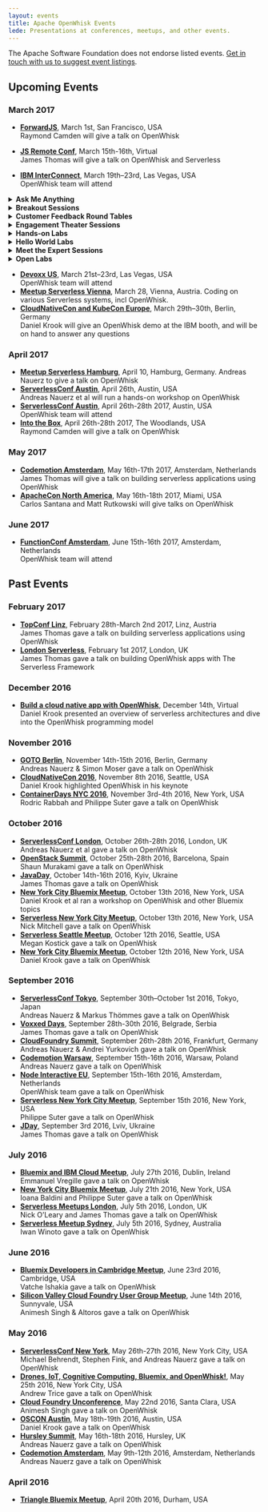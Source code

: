 ```yaml
---
layout: events
title: Apache OpenWhisk Events
lede: Presentations at conferences, meetups, and other events.
---
```


The Apache Software Foundation does not endorse listed events. [Get in touch with us to suggest event listings](/social).

## Upcoming Events

### March 2017

- [**ForwardJS**](https://forwardjs.com/), March 1st, San Francisco, USA<br/>Raymond Camden will give a talk on OpenWhisk
- [**JS Remote Conf**](https://devchat.tv/conferences/js-remote-conf-2017), March 15th-16th, Virtual<br/>James Thomas will give a talk on OpenWhisk and Serverless

- [**IBM InterConnect**](http://www.ibm.com/cloud-computing/us/en/interconnect/), March 19th–23rd, Las Vegas, USA<br/>OpenWhisk team will attend
<details><summary><strong>Ask Me Anything</strong></summary>
<ul>
<li><a href="https://myibm.ibm.com/events/interconnect/all-sessions/session/7291A" target="_blank">7291A: Bluemix OpenWhisk: Ask Me Anything Expert Station</a><br/>
Tuesday, 1:00 PM-2:45 PM; DevZone Ask Me Anything # 6; Carlos Santana (IBM)</li>
<li><a href="https://myibm.ibm.com/events/interconnect/all-sessions/session/7237A" target="_blank">7237A: Drones, Watson and Bluemix</a><br/>
Tuesday, 3:00 PM-5:00 PM; DevZone Ask Me Anything # 1; Andrew Trice (IBM)</li>
<li><a href="https://myibm.ibm.com/events/interconnect/all-sessions/session/7077A" target="_blank">7077A: Ask Me Anything on Using OpenWhisk for Your Next Cloud-Native Project</a><br/>
Wednesday, 10:00 AM-11:45 AM; DevZone Ask Me Anything # 6, Daniel Krook (IBM)</li>
</ul>
</details>
<details><summary><strong>Breakout Sessions</strong></summary>
<ul>
<li><strong>1427A: Serverless: Where We are Now and Where We're Heading</strong><br/>
Sunday, 09:30 AM-10:30 AM; Mandalay Bay South, Level 2 Reef A; Michael Behrendt (IBM), Andreas Nauerz (IBM)</li>
<li><a href="https://myibm.ibm.com/events/interconnect/all-sessions/session/7377A" target="_blank">7377A: API Lifecycle Innovations</a><br/>
Sunday, 10:40 AM-11:00 AM; South Pacific F; Jim Laredo (IBM), Erik Wittern (IBM)</li>
<li><a href="https://myibm.ibm.com/events/interconnect/all-sessions/session/7402A" target="_blank">7402A: The Serverless Revolution Continues: OpenWhisk</a><br/>
Sunday, 11:00 AM-11:30 AM; South Pacific F; Ioana Baldini (IBM)</li>
<li><a href="https://myibm.ibm.com/events/interconnect/all-sessions/session/7380A" target="_blank">7380A: Data, Data Everywhere, and Lots of Drops to Drink (Demos)</a><br/>
Sunday, 1:00 PM-1:30 P; South Pacific G; Paula Ta-Shma (IBM), Dalit Naor (IBM)</li>
<li><a href="https://myibm.ibm.com/events/interconnect/all-sessions/session/7367A" target="_blank">7367A: The Serverless Revolution Continues: The Latest from OpenWhisk</a><br/>
Sunday, 02:00 PM-02:30 PM; South Pacific H; Stephen Fink (IBM)</li>
<li><a href="https://myibm.ibm.com/events/interconnect/all-sessions/session/7392A" target="_blank">7329A: API Economy Demonstrations</a><br/>
Sunday, 2:00 PM-2:30 P; South Pacific G; Jim Laredo (IBM), Erik Wittern (IBM)</li>
<li><a href="https://myibm.ibm.com/events/interconnect/all-sessions/session/3351A" target="_blank">3351A: MediaSpirit: A Bluemix and OpenWhisk Love Story</a><br/>
Monday, 2:00 PM-2:45 PM; South Pacific G; Andreas Nauerz (IBM), Barry Nijenhuis (SiteSpirit)</li>
<li><a href="https://myibm.ibm.com/events/interconnect/all-sessions/session/2724A" target="_blank">2724A: Create Event-Driven iOS Apps Using IBM Mobile Foundation, OpenWhisk Runtime and Server-Side Swift</a><br/>
Monday, 3:15 PM-4:00 PM; South Pacific D; Srinivasan Nanduri (IBM), Girish Dhanakshirur (IBM)</li>
<li><a href="https://myibm.ibm.com/events/interconnect/all-sessions/session/4467A" target="_blank">4467A: Containerize, PaaS or Go Serverless?: A Case Study in Application Deployment Models</a><br/>
Tuesday, 11:30 AM-12:15 PM; Islander G; Phil Estes (IBM), Lin Sun (IBM)</li>
<li><a href="https://myibm.ibm.com/events/interconnect/all-sessions/session/5496A" target="_blank">5496A: Cloud Native Applications and Microservices Made Easy!</a><br/>
Tuesday, 2:30 PM-3:15 PM; Islander F; Erin Schnabel (IBM), Chris Vignola (IBM)</li>
<li><a href="https://myibm.ibm.com/events/interconnect/all-sessions/session/5513A" target="_blank">5513A: Serverless Architectures in Banking: OpenWhisk on IBM Bluemix at Santander</a><br/>
Tuesday, 3:45 PM-4:30 PM; South Pacific J; Daniel Krook (IBM), Luis Enriquez (Banco Santander)</li>
<li><a href="https://myibm.ibm.com/events/interconnect/all-sessions/session/6229A" target="_blank">6229A: What's New in IBM API Connect</a><br/>
Tuesday, 3:45 PM-4:30 PM; Lagoon H; Pramodh Ramesh (IBM), Amit P. Acharya (IBM)</li>
<li><a href="https://myibm.ibm.com/events/interconnect/all-sessions/session/5064A" target="_blank">5064A: OpenWhisk, Adobe, and developerWorks Open for High-Powered Applications</a><br/>
Wednesday, 8:00 AM-8:45 AM; South Pacific J; Tony Ffrench (IBM), Felix Meschberger (Adobe)</li>
<li><a href="https://myibm.ibm.com/events/interconnect/all-sessions/session/5421A" target="_blank">5421A: How to Build Homogeneously from One Source Repository to Mobile and Microservices Targets</a><br/>
Wednesday, 9:00 AM-9:45 AM; South Pacific J; Roland Barcia (IBM), John Pearson (Wakefern)</li>
<li><a href="https://myibm.ibm.com/events/interconnect/all-sessions/session/6336A" target="_blank">6336A: Use IBM Bluemix to Build Cognitive Mobile Apps that Learn and Act Proactively</a><br/>
Wednesday, 9:00 AM-9:45 AM; South Pacific D; Anton Aleksandrov (IBM), Matthew Perrins (IBM)</li>
<li><a href="https://myibm.ibm.com/events/interconnect/all-sessions/session/1117A" target="_blank">1117A: Introduction to LoopBack</a><br/>
Wednesday, 11:15 AM-12:00 PM; Islander F; Matt Roberts (IBM); Raymond Camden (IBM)</li>
<li><a href="https://myibm.ibm.com/events/interconnect/all-sessions/session/3044A" target="_blank">3044A: Retail Customer Feedback: Case Study with OpenWhisk, Watson and Mobile Services on IBM Bluemix</a><br/>
Wednesday, 1:00 PM-1:45 PM; Lagoon F; Thejaswini Ramachandra (IBM), Srinivasan Nanduri (IBM)</li>
<li><a href="https://myibm.ibm.com/events/interconnect/all-sessions/session/1596A" target="_blank">1596A: Computation in Real-time on the Network</a><br/>
Wednesday, 2:00 PM-2:45 PM; South Pacific B; Dan Zeitman, PubNub (IBM Business Partner)</li>
<li><a href="https://myibm.ibm.com/events/interconnect/all-sessions/session/3248A" target="_blank">3248A: Integrating New Tools into IBM Bluemix Continuous Delivery Toolchains</a><br/>
Wednesday, 2:00 PM-2:45 PM; Mandalay Bay Ballroom D; Chris Brealey (IBM), Simon Kaegi (IBM)</li>
<li><a href="https://myibm.ibm.com/events/interconnect/all-sessions/session/4073A" target="_blank">4073A: Serverless, Event-Driven Architectures and Bluemix OpenWhisk: Overview and IBM's Technical Strategy</a><br/>
Wednesday, 2:00 PM-2:45 PM; South Pacific H; Michael Behrendt (IBM), Andreas Nauerz (IBM)</li>
<li><a href="https://myibm.ibm.com/events/interconnect/all-sessions/session/4460A" target="_blank">4460A: Combining OpenWhisk (Serverless), OpenAPI (Swagger) and IBM API Connect to Build Powerful APIs</a><br/>
Wednesday, 4:15 PM-5:00 PM; Breakers C; Joe Sepi (IBM)</li>
<li><a href="https://myibm.ibm.com/events/interconnect/all-sessions/session/1081A" target="_blank">1081A: What’s New with the IBM Bluemix Core Platform?</a><br/>
Thursday, 9:30 AM-10:15 AM; South Pacific E; Simon Daniel Moser (IBM), Michael Behrendt (IBM)</li>
<li><a href="https://myibm.ibm.com/events/interconnect/all-sessions/session/6324A" target="_blank">6324A: How to Secure and Control API, Microservices and Serverless Workloads</a><br/>
Thursday, 10:30 AM-11:15 AM; Lagoon H; Shiu-Fun Poon (IBM), Matt Roberts (IBM), Krithika Prakash (IBM)</li>
</ul>
</details>
<details><summary><strong>Customer Feedback Round Tables</strong></summary>
<ul>
<li><a href="https://myibm.ibm.com/events/interconnect/all-sessions/session/6637A" target="_blank">6637A: Shaping the Future of IBM DataPower and API Gateways</a><br/>
Monday, 11:15 AM-12:00 PM; Coral A; Tony Ffrench (IBM), Ozair Sheikh (IBM)</li>
<li><a href="https://myibm.ibm.com/events/interconnect/all-sessions/session/6671A" target="_blank">6671A: Shaping the Future of Serverless APIs and Microservices in IBM Bluemix</a><br/>
Monday, 1:00 PM-1:45 PM; Coral A; Carlos Santana (IBM), Sajan Sankaran (IBM), Andrew Hoyt (IBM)</li>
<li><a href="https://myibm.ibm.com/events/interconnect/all-sessions/session/6671B" target="_blank">6671B: Shaping the Future of Serverless APIs and Microservices in IBM Bluemix</a><br/>
Wednesday, 8:00 AM-8:45 AM; Coral A; Carlos Santana (IBM), Sajan Sankaran (IBM), Andrew Hoyt (IBM)</li>
</ul>
</details>
<details><summary><strong>Engagement Theater Sessions</strong></summary>
<ul>
<li><a href="https://myibm.ibm.com/events/interconnect/all-sessions/session/7111A" target="_blank">7111A: Discovering the Fun World of Serverless with IBM Bluemix and OpenWhisk</a><br/>
Tuesday, 1:30 PM-1:50 PM; Engagement Theater Booth # 319; Chanakya Lokam (Miracle Software Systems, Inc.), Jyotsna Duvvuri (Miracle Software Systems, Inc.)</li>
<li><a href="https://myibm.ibm.com/events/interconnect/all-sessions/session/7432A" target="_blank">7432A: Create Secure Cloud Foundry and OpenWhisk Powered APIs in IBM Bluemix</a><br/>
Wednesday, 11:15 AM-11:35 AM; Engagement Theater Booth # 649; Sajan Sankaran (IBM), Rob Thelen (IBM)</li>
<li><a href="https://myibm.ibm.com/events/interconnect/all-sessions/session/6522A" target="_blank">6522A: Build a Cloud Native App with Apache OpenWhisk</a><br/>
Wednesday, 11:45 AM-12:05 PM; Engagement Theater Booth # 649; Daniel Krook (IBM)</li>
<li><a href="https://myibm.ibm.com/events/interconnect/all-sessions/session/1515A" target="_blank">1515A: Discover Dark Data behind Videos with OpenWhisk and IBM Watson</a><br/>
Wednesday, 1:30 PM-1:50 PM; Engagement Theater Booth # 649; Ramratan Vennam (IBM), Frederic Lavigne (IBM)</li>
<li><a href="https://myibm.ibm.com/events/interconnect/all-sessions/session/1515B" target="_blank">1515B: Discover Dark Data behind Videos with OpenWhisk and IBM Watson</a><br/>
Wednesday, 4:45 PM-5:05 PM; Engagement Theater Booth # 649; Ramratan Vennam (IBM), Frederic Lavigne (IBM)</li>
</ul>
</details>
<details><summary><strong>Hands-on Labs</strong></summary>
<ul>
<li><a href="https://myibm.ibm.com/events/interconnect/all-sessions/session/3163A" target="_blank">3163A: Serverless Bots: Create Efficient Inexpensive, Event-Driven Bots with Node.js and OpenWhisk</a><br/>
Monday, 3:15 PM-5:00 PM; South Seas B; Erin McKean (IBM)</li>
<li><a href="https://myibm.ibm.com/events/interconnect/all-sessions/session/2450B" target="_blank">2450B: Working with IBM OpenWhisk in Bluemix</a><br/>
Monday, 4:15 PM-5:00 PM; South Seas I1; Budi Darmawan (IBM), Pam Geiger (IBM)</li>
<li><a href="https://myibm.ibm.com/events/interconnect/all-sessions/session/3397A" target="_blank">3397A: Event-Driven and Serverless Computing with IBM Bluemix OpenWhisk</a><br/>
Tuesday, 1:30 PM-5:30 PM; South Seas I1; Andreas Nauerz (IBM), Carlos Santana (IBM)</li>
<li><a href="https://myibm.ibm.com/events/interconnect/all-sessions/session/5130A" target="_blank">5130A: A Deep-Dive into Serverless Computing and Watson Service Chaining Via OpenWhisk</a><br/>
Wednesday, 2:00 PM-2:45 PM; South Seas G; Vidyasagar Machupalli (IBM)</li>
<li><a href="https://myibm.ibm.com/events/interconnect/all-sessions/session/2256A" target="_blank">2256A: Build Your First Cognitive Chatbot Using OpenWhisk</a><br/>
Wednesday, 3:15 PM-5:00 PM; South Seas B; Carlos Santana (IBM), Andreas Nauerz (IBM)</li>
</ul>
</details>
<details><summary><strong>Hello World Labs</strong></summary>
<ul>
<li><a href="https://myibm.ibm.com/events/interconnect/all-sessions/session/7252A" target="_blank">7252A: Create Quick Twitterbots with OpenWhisk!</a><br/>
Tuesday, 11:00 AM-1:45 PM; DevZone Hello World Lab # 4; Erin McKean (IBM)</li>
<li><a href="https://myibm.ibm.com/events/interconnect/all-sessions/session/7078A" target="_blank">7078A: Get Started with Apache OpenWhisk on IBM Bluemix</a><br/>
Tuesday, 2:15 PM-5:00 PM; DevZone Hello World Lab # 4; Andy Smith (IBM)</li>
<li><a href="https://myibm.ibm.com/events/interconnect/all-sessions/session/7070A" target="_blank">7070A: Event-Driven and Serverless Computing with IBM Bluemix OpenWhisk: Learn the Basics Hands-On Now!</a><br/>
Wednesday, 9:00 AM-12:45 PM; DevZone Hello World Lab # 4; Andreas Nauerz (IBM)</li>
</ul>
</details>
<details><summary><strong>Meet the Expert Sessions</strong></summary>
<ul>
<li><a href="https://myibm.ibm.com/events/interconnect/all-sessions/session/7122A" target="_blank">7122A: Creating Serverless IoT Applications Using OpenWhisk, Docker and Node-RED</a><br/>
Wednesday, 9:00 AM-9:45 AM; Meet the Experts Forum # 1; Kalonji Bankole (IBM)</li>
</ul>
</details>
<details><summary><strong>Open Labs</strong></summary>
<ul>
<li><strong>9002: Event-driven and Serverless Computing with IBM Bluemix OpenWhisk: Learn the basics now!</strong><br/>
Monday-Thursday drop-in; Mandalay Bay North, South Seas E&F; Andreas Nauerz (IBM)</li>
</ul>
</details> 

- [**Devoxx US**](https://devoxx.us/), March 21st–23rd, Las Vegas, USA<br/>OpenWhisk team will attend
- [**Meetup Serverless Vienna**](https://www.meetup.com/Serverless-Vienna/events/238392790/), March 28, Vienna, Austria. Coding on various Serverless systems, incl OpenWhisk.
- [**CloudNativeCon and KubeCon Europe**](http://events.linuxfoundation.org/events/cloudnativecon-and-kubecon-europe), March 29th–30th, Berlin, Germany<br/>Daniel Krook will give an OpenWhisk demo at the IBM booth, and will be on hand to answer any questions

### April 2017

- [**Meetup Serverless Hamburg**](https://www.meetup.com/Serverless-Hamburg/events/238520956/), April 10, Hamburg, Germany. Andreas Nauerz to give a talk on OpenWhisk
- [**ServerlessConf Austin**](https://medium.com/openwhisk/openwhisk-workshop-at-the-serverless-conference-in-austin-sign-up-now-c2b88f5bac9d#.73xz9bl16), April 26th, Austin, USA<br/>Andreas Nauerz et al will run a hands-on workshop on OpenWhisk
- [**ServerlessConf Austin**](http://austin.serverlessconf.io/), April 26th-28th 2017, Austin, USA<br/>OpenWhisk team will attend
- [**Into the Box**](https://www.intothebox.org/), April 26th-28th 2017, The Woodlands, USA<br/>Raymond Camden will give a talk on OpenWhisk

### May 2017

- [**Codemotion Amsterdam**](http://amsterdam2017.codemotionworld.com/), May 16th-17th 2017, Amsterdam, Netherlands<br/>James Thomas will give a talk on building serverless applications using OpenWhisk
- [**ApacheCon North America**](http://events.linuxfoundation.org/events/apachecon-north-america), May 16th-18th 2017, Miami, USA<br/>Carlos Santana and Matt Rutkowski will give talks on OpenWhisk

### June 2017

- [**FunctionConf Amsterdam**](https://functionconf.io/), June 15th-16th 2017, Amsterdam, Netherlands<br/>OpenWhisk team will attend

## Past Events

### February 2017

- [**TopConf Linz**](http://topconf.com/linz-2017/), February 28th-March 2nd 2017, Linz, Austria<br/>James Thomas gave a talk on building serverless applications using OpenWhisk
- [**London Serverless**](https://www.twitch.tv/videos/119142073), February 1st 2017, London, UK<br/>James Thomas gave a talk on building OpenWhisk apps with The Serverless Framework

### December 2016

- [**Build a cloud native app with OpenWhisk**](https://developer.ibm.com/tv/build-a-cloud-native-app-with-openwhisk-event-registration/), December 14th, Virtual<br/>Daniel Krook presented an overview of serverless architectures and dive into the OpenWhisk programming model

### November 2016

- [**GOTO Berlin**](https://gotocon.com/berlin-2016/), November 14th-15th 2016, Berlin, Germany<br/>Andreas Nauerz & Simon Moser gave a talk on OpenWhisk
- [**CloudNativeCon 2016**](https://cnkc16.sched.org/event/8K4c), November 8th 2016, Seattle, USA<br/>Daniel Krook highlighted OpenWhisk in his keynote
- [**ContainerDays NYC 2016**](http://dynamicinfradays.org/events/2016-nyc/), November 3rd-4th 2016, New York, USA<br/>Rodric Rabbah and Philippe Suter gave a talk on OpenWhisk
  
### October 2016

- [**ServerlessConf London**](http://london.serverlessconf.io/), October 26th-28th 2016, London, UK<br/>Andreas Nauerz et al gave a talk on OpenWhisk
- [**OpenStack Summit**](https://www.openstack.org/summit/barcelona-2016/), October 25th-28th 2016, Barcelona, Spain<br/>Shaun Murakami gave a talk on OpenWhisk
- [**JavaDay**](http://javaday.org.ua/kyiv/), October 14th-16th 2016, Kyiv, Ukraine<br/>James Thomas gave a talk on OpenWhisk
- [**New York City Bluemix Meetup**](http://www.meetup.com/nyc-bluemix/events/233970408/), October 13th 2016, New York, USA<br/>Daniel Krook et al ran a workshop on OpenWhisk and other Bluemix topics
- [**Serverless New York City Meetup**](http://www.meetup.com/Serverless-NYC/events/234479192/), October 13th 2016, New York, USA<br/>Nick Mitchell gave a talk on OpenWhisk
- [**Serverless Seattle Meetup**](http://www.meetup.com/Serverless-Seattle/events/233807991/), October 12th 2016, Seattle, USA<br/>Megan Kostick gave a talk on OpenWhisk
- [**New York City Bluemix Meetup**](http://www.meetup.com/nyc-bluemix/events/233968352/), October 12th 2016, New York, USA<br/>Daniel Krook gave a talk on OpenWhisk

### September 2016

- [**ServerlessConf Tokyo**](http://tokyo.serverlessconf.io/), September 30th–October 1st 2016, Tokyo, Japan<br/>Andreas Nauerz & Markus Thömmes gave a talk on OpenWhisk  
- [**Voxxed Days**](https://belgrade.voxxeddays.com/), September 28th-30th 2016, Belgrade, Serbia<br/>James Thomas gave a talk on OpenWhisk
- [**CloudFoundry Summit**](https://www.cloudfoundry.org/community/summits/program/about/?summitId=11993/), September 26th-28th 2016, Frankfurt, Germany<br/>Andreas Nauerz & Andrei Yurkovich gave a talk on OpenWhisk
- [**Codemotion Warsaw**](http://warsaw2016.codemotionworld.com/), September 15th-16th 2016, Warsaw, Poland<br/>Andreas Nauerz gave a talk on OpenWhisk
- [**Node Interactive EU**](http://events.linuxfoundation.org/events/node-interactive-europe/), September 15th-16th 2016, Amsterdam, Netherlands<br/>OpenWhisk team gave a talk on OpenWhisk
- [**Serverless New York City Meetup**](http://www.meetup.com/Serverless-NYC/events/233736279/), September 15th 2016, New York, USA<br/>Philippe Suter gave a talk on OpenWhisk
- [**JDay**](http://www.jday.com.ua/), September 3rd 2016, Lviv, Ukraine<br/>James Thomas gave a talk on OpenWhisk

### July 2016

- [**Bluemix and IBM Cloud Meetup**](http://www.irishdev.com/Home/Events/1191-Bluemix-and-IBM-Cloud-Meetup.html), July 27th 2016, Dublin, Ireland<br/>Emmanuel Vregille gave a talk on OpenWhisk
- [**New York City Bluemix Meetup**](http://www.meetup.com/nyc-bluemix/events/231944252/), July 21th 2016, New York, USA<br/>Ioana Baldini and Philippe Suter gave a talk on OpenWhisk
- [**Serverless Meetups London**](http://www.meetup.com/Serverless-London/), July 5th 2016, London, UK<br/>Nick O’Leary and James Thomas gave a talk on OpenWhisk
- [**Serverless Meetup Sydney**](http://www.meetup.com/Sydney-Serverless-Meetup-Group/events/232020422/), July 5th 2016, Sydney, Australia<br/>Iwan Winoto gave a talk on OpenWhisk

### June 2016

- [**Bluemix Developers in Cambridge Meetup**](http://www.meetup.com/Bluemix-Developers-in-Cambridge/events/231783149/), June 23rd 2016, Cambridge, USA<br/>Vatche Ishakia gave a talk on OpenWhisk
- [**Silicon Valley Cloud Foundry User Group Meetup**](http://www.meetup.com/CloudFoundry/events/231791789/), June 14th 2016, Sunnyvale, USA<br/>Animesh Singh & Altoros gave a talk on OpenWhisk  

### May 2016

- [**ServerlessConf New York**](http://nyc.serverlessconf.io/), May 26th-27th 2016, New York City, USA<br/>Michael Behrendt, Stephen Fink, and Andreas Nauerz gave a talk on OpenWhisk
- [**Drones, IoT, Cognitive Computing, Bluemix, and OpenWhisk!**](http://www.meetup.com/nyc-bluemix/events/231021166/), May 25th 2016, New York City, USA<br/>Andrew Trice gave a talk on OpenWhisk
- [**Cloud Foundry Unconference**](http://www.meetup.com/CloudFoundry/events/227086817/), May 22nd 2016, Santa Clara, USA<br/>Animesh Singh gave a talk on OpenWhisk
- [**OSCON Austin**](http://conferences.oreilly.com/oscon/open-source-us), May 18th-19th 2016, Austin, USA<br/>Daniel Krook gave a talk on OpenWhisk
- [**Hursley Summit**](https://www-950.ibm.com/events/wwe/grp/grp004.nsf/v17_events?openform&lp=2016_hursley_landing_page&locale=en_US), May 16th-18th 2016, Hursley, UK<br/>Andreas Nauerz gave a talk on OpenWhisk
- [**Codemotion Amsterdam**](http://amsterdam2016.codemotionworld.com/), May 9th-12th 2016, Amsterdam, Netherlands<br/>Andreas Nauerz gave a talk on OpenWhisk  

### April 2016

- [**Triangle Bluemix Meetup**](http://www.meetup.com/rtpbluemix/events/229767420/), April 20th 2016, Durham, USA
